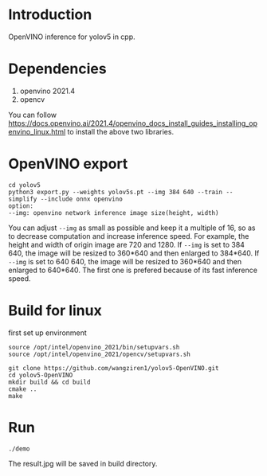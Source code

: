 # Introduction
OpenVINO inference for yolov5 in cpp.

# Dependencies
1. openvino 2021.4
2. opencv

You can follow https://docs.openvino.ai/2021.4/openvino_docs_install_guides_installing_openvino_linux.html to install the above two libraries.
# OpenVINO export 
```
cd yolov5
python3 export.py --weights yolov5s.pt --img 384 640 --train --simplify --include onnx openvino
option:
--img: openvino network inference image size(height, width)
```
You can adjust `--img` as small as possible and keep it a multiple of 16, so as to decrease computation and increase inference speed. For example, the height and width of origin image are 720 and 1280. If `--img` is set to 384 640, the image will be resized to 360\*640 and then enlarged to 384\*640. If `--img` is set to 640 640, the image will be resized to 360\*640 and then enlarged to 640\*640. The first one is prefered because of its fast inference speed.
# Build for linux
first set up environment
```
source /opt/intel/openvino_2021/bin/setupvars.sh
source /opt/intel/openvino_2021/opencv/setupvars.sh
```
```
git clone https://github.com/wangziren1/yolov5-OpenVINO.git
cd yolov5-OpenVINO
mkdir build && cd build
cmake ..
make
```
# Run
```
./demo
```
The result.jpg will be saved in build directory.
